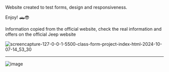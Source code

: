 Website created to test forms, design and responsiveness.

Enjoy! 🛻😎


Information copied from the official website, check the real information and offers on the official Jeep website


![screencapture-127-0-0-1-5500-class-form-project-index-html-2024-10-07-14_53_30](https://github.com/user-attachments/assets/e2fbdd17-617e-49e3-86a2-f9d375444a55)

------------------------

![image](https://github.com/user-attachments/assets/eb0fb333-d4ab-48e0-b2a9-0b9769d2b47e)
